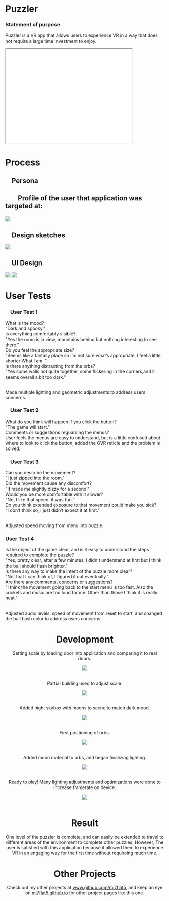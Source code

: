 




<h1>Puzzler</h1>
 <h3>Statement of purpose </h3>
 <p> Puzzler is a VR app that allows users to experience VR in a way that does not require a large time investment to enjoy.</p> 
<iframe width="400" height="300"
src="gameplay.webm">
</iframe>


<h1><strong>Process</strong></h1>

<h2>&nbsp;&nbsp;&nbsp;&nbsp;Persona<h2>

<p>&nbsp;&nbsp;&nbsp;&nbsp;&nbsp;&nbsp;&nbsp;&nbsp;Profile of the user that application was targeted at:</p>

<img src="marta.png">

<h2>&nbsp;&nbsp;&nbsp;&nbsp;Design sketches</h2>

<img src="sketch1.png">

<h2>&nbsp;&nbsp;&nbsp;&nbsp;UI Design</h2>

<img src="sketch2.png">
<img src="sketch3.png">



<h1><strong>User Tests</strong></h1>




<h3>&nbsp;&nbsp;&nbsp;&nbsp;User Test 1</h3>
<p>What is the mood?<br>"Dark and spooky."<br>	Is everything comfortably visible? <br>
"Yes the room is in view, mountains behind but nothing interesting to see there."<br>
Do you feel the appropriate size? <br>"Seems like a fantasy place so I’m not sure what’s appropriate, I feel a little shorter What I am. " <br>Is there anything distracting from the orbs? <br>
"Yes some walls not quite together, some flickering in the corners,and it seems overall a bit too dark." <br><br></p><p>Made multiple lighting and geometric adjustments to address users concerns. </p>
	



<h3>&nbsp;&nbsp;&nbsp;&nbsp;User Test 2</h3>
<p>What do you think will happen if you click the button?<br>"The game will start."<br>
Comments or suggestions reguarding the menus?<br>User feels the menus are easy to understand, but is a little confused about where to look to click the button, added the GVR reticle and the problem is solved.  </p>





<h3>&nbsp;&nbsp;&nbsp;&nbsp;User Test 3</h3>
<p>Can you describe the movement?<br>"I just zipped into the room."<br>
Did the movement cause any discomfort?<br>"It made me slightly dizzy for a second."<br>
Would you be more comfortable with it slower?<br>"No, I like that speed, it was fun." <br>
Do you think extended exposure to that movement could make you sick?<br>"I don’t think so, I just didn’t expect it at first." <br><br><p>Adjusted speed moving from menu into puzzle.<p/>



<h3>User Test 4</h3>
<p>Is the object of the game clear, and is it easy to understand the steps required to complete the puzzle? <br>
		"Yes, pretty clear, after a few minutes, I didn't understand at first but I think the ball should flash brighter."<br>
		Is there any way to make the intent of the puzzle more clear?<br>
		"Not that I can think of, I figured it out eventually."<br>
	Are there any comments, concerns or suggestions?<br>
"I think the movement going back to the start menu is too fast. Also the crickets and music are too loud for me. Other than those I think it is really neat."<br><br>
<p>Adjusted audio levels, speed of movement from reset to start, and changed the ball flash color to address users concerns. </p>

 







<div align ="center">
<h1><strong>Development</strong></h1>
</div>
<div align ="center">
<p>Setting scale by loading door into application and comparing it to real doors.</p>
<img src="0.png">
<br><br>
<p>Partial building used to adjust scale.<p>
<img src="1.png">
<br><br>
<p>Added night skybox with moons to scene to match dark mood.</p>
<img src="2.png">
<br><br>
<p>First positioning of orbs.<p>
<img src="3.png">
<br><br>
<p>Added moon material to orbs, and began finalizing lighting.</p>
<img src="5.png">
<br><br>
<p>Ready to play! Many lighting adjustments and optimizations were done to increase framerate on  device. </p>
<img src="6.png">
<br><br>
<div/>


<div align ="center">
<h1><strong>Result</strong></h1>
<p>One level of the puzzler is complete, and can easily be extended to travel to different areas of the environment to complete other puzzles; However, The user 
is satisfied with this application because it allowed them to experience VR in an engaging way for the first time without requireing much time.</p>
</div>

<div align ="center">
<h1><strong>Other Projects</strong></h1>
<p>Check out my other projects at <a href ="https://github.com/mi7flat5">www.github.com/mi7flat5</a>, and keep an eye on <a href ="https://mi7flat5.github.io">mi7flat5.github.io</a> for other project pages like this one.</p>
</div>
